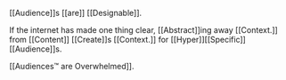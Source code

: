 [[Audience]]s [[are]] [[Designable]].

If the internet has made one thing clear, [[Abstract]]ing away [[Context.]] from [[Content]] [[Create]]s [[Context.]] for [[Hyper]][[Specific]] [[Audience]]s.

[[Audiences™ are Overwhelmed]].